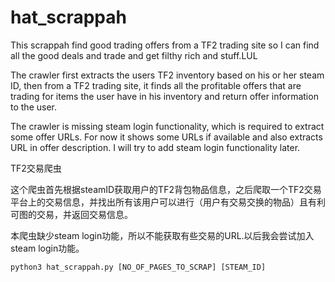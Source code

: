# hat_scrappah
This scrappah find good trading offers from a TF2 trading site so I can find all the good deals and trade and get filthy rich and stuff.LUL


The crawler first extracts the users TF2 inventory based on his or her steam ID, then from a TF2 trading site, it finds all the profitable offers that are trading for items the user have in his inventory and return offer information to the user.

The crawler is missing steam login functionality, which is required to extract some offer URLs. For now it shows some URLs if available and also extracts URL in offer description. I will try to add steam login functionality later.

TF2交易爬虫

这个爬虫首先根据steamID获取用户的TF2背包物品信息，之后爬取一个TF2交易平台上的交易信息，并找出所有该用户可以进行（用户有交易交换的物品）且有利可图的交易，并返回交易信息。

本爬虫缺少steam login功能，所以不能获取有些交易的URL.以后我会尝试加入steam login功能。

`python3 hat_scrappah.py [NO_OF_PAGES_TO_SCRAP] [STEAM_ID]`
